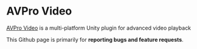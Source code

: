 # AVPro Video
[AVPro Video](http://renderheads.com/products/avpro-video/) is a multi-platform Unity plugin for advanced video playback

This Github page is primarily for **reporting bugs and feature requests**.
